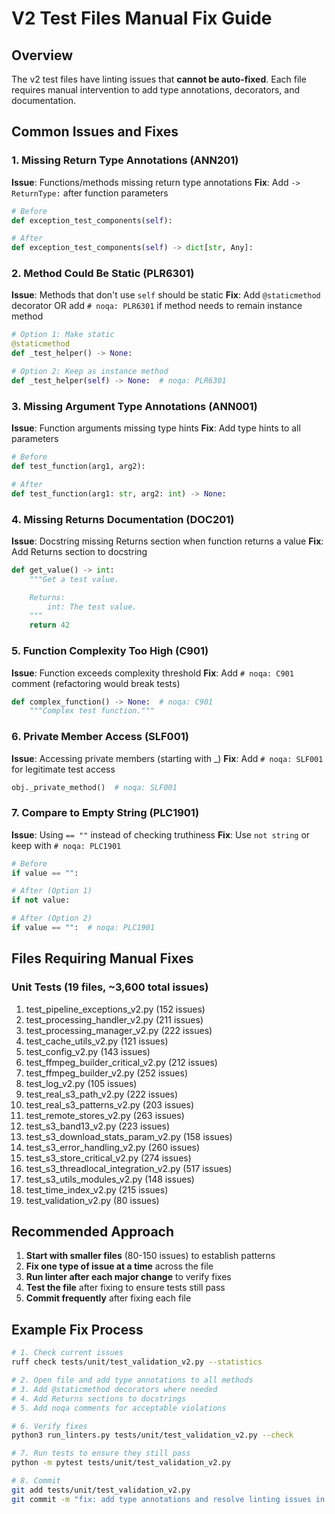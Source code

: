 # V2 Test Files Manual Fix Guide

## Overview
The v2 test files have linting issues that **cannot be auto-fixed**. Each file requires manual intervention to add type annotations, decorators, and documentation.

## Common Issues and Fixes

### 1. Missing Return Type Annotations (ANN201)
**Issue**: Functions/methods missing return type annotations
**Fix**: Add `-> ReturnType:` after function parameters
```python
# Before
def exception_test_components(self):

# After
def exception_test_components(self) -> dict[str, Any]:
```

### 2. Method Could Be Static (PLR6301)
**Issue**: Methods that don't use `self` should be static
**Fix**: Add `@staticmethod` decorator OR add `# noqa: PLR6301` if method needs to remain instance method
```python
# Option 1: Make static
@staticmethod
def _test_helper() -> None:

# Option 2: Keep as instance method
def _test_helper(self) -> None:  # noqa: PLR6301
```

### 3. Missing Argument Type Annotations (ANN001)
**Issue**: Function arguments missing type hints
**Fix**: Add type hints to all parameters
```python
# Before
def test_function(arg1, arg2):

# After
def test_function(arg1: str, arg2: int) -> None:
```

### 4. Missing Returns Documentation (DOC201)
**Issue**: Docstring missing Returns section when function returns a value
**Fix**: Add Returns section to docstring
```python
def get_value() -> int:
    """Get a test value.

    Returns:
        int: The test value.
    """
    return 42
```

### 5. Function Complexity Too High (C901)
**Issue**: Function exceeds complexity threshold
**Fix**: Add `# noqa: C901` comment (refactoring would break tests)
```python
def complex_function() -> None:  # noqa: C901
    """Complex test function."""
```

### 6. Private Member Access (SLF001)
**Issue**: Accessing private members (starting with _)
**Fix**: Add `# noqa: SLF001` for legitimate test access
```python
obj._private_method()  # noqa: SLF001
```

### 7. Compare to Empty String (PLC1901)
**Issue**: Using `== ""` instead of checking truthiness
**Fix**: Use `not string` or keep with `# noqa: PLC1901`
```python
# Before
if value == "":

# After (Option 1)
if not value:

# After (Option 2)
if value == "":  # noqa: PLC1901
```

## Files Requiring Manual Fixes

### Unit Tests (19 files, ~3,600 total issues)
1. test_pipeline_exceptions_v2.py (152 issues)
2. test_processing_handler_v2.py (211 issues)
3. test_processing_manager_v2.py (222 issues)
4. test_cache_utils_v2.py (121 issues)
5. test_config_v2.py (143 issues)
6. test_ffmpeg_builder_critical_v2.py (212 issues)
7. test_ffmpeg_builder_v2.py (252 issues)
8. test_log_v2.py (105 issues)
9. test_real_s3_path_v2.py (222 issues)
10. test_real_s3_patterns_v2.py (203 issues)
11. test_remote_stores_v2.py (263 issues)
12. test_s3_band13_v2.py (223 issues)
13. test_s3_download_stats_param_v2.py (158 issues)
14. test_s3_error_handling_v2.py (260 issues)
15. test_s3_store_critical_v2.py (274 issues)
16. test_s3_threadlocal_integration_v2.py (517 issues)
17. test_s3_utils_modules_v2.py (148 issues)
18. test_time_index_v2.py (215 issues)
19. test_validation_v2.py (80 issues)

## Recommended Approach

1. **Start with smaller files** (80-150 issues) to establish patterns
2. **Fix one type of issue at a time** across the file
3. **Run linter after each major change** to verify fixes
4. **Test the file** after fixing to ensure tests still pass
5. **Commit frequently** after fixing each file

## Example Fix Process

```bash
# 1. Check current issues
ruff check tests/unit/test_validation_v2.py --statistics

# 2. Open file and add type annotations to all methods
# 3. Add @staticmethod decorators where needed
# 4. Add Returns sections to docstrings
# 5. Add noqa comments for acceptable violations

# 6. Verify fixes
python3 run_linters.py tests/unit/test_validation_v2.py --check

# 7. Run tests to ensure they still pass
python -m pytest tests/unit/test_validation_v2.py

# 8. Commit
git add tests/unit/test_validation_v2.py
git commit -m "fix: add type annotations and resolve linting issues in test_validation_v2.py"
```
